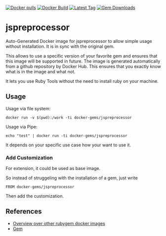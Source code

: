 [![Docker pulls](https://img.shields.io/docker/pulls/rubygem/jspreprocessor.svg)](https://hub.docker.com/r/rubygem/jspreprocessor/)
[![Docker Build](https://img.shields.io/docker/automated/rubygem/jspreprocessor.svg)](https://hub.docker.com/r/rubygem/jspreprocessor/)
[![Latest Tag](https://img.shields.io/github/tag/docker-rubygem/jspreprocessor.svg)](https://hub.docker.com/r/rubygem/jspreprocessor/)
[![Gem Downloads](https://img.shields.io/gem/dt/jspreprocessor.svg)](https://rubygems.org/gems/jspreprocessor/)
# jspreprocessor

Auto-Generated Docker image for jspreprocessor to allow simple usage without installation.
It is in sync with the original gem.

This allows to use a specific version of your favorite gem and ensures that this image will be supported in future.
The image is generated automatically from a github repository by Docker Hub.
This ensures that you exactly know what is in the image and what not.

It lets you use Ruby Tools without the need to install ruby on your machine.

## Usage

Usage via file system:

`docker run -v $(pwd):/work -ti docker-gems/jspreprocessor`

Usage via Pipe:

`echo "test" | docker run -ti docker-gems/jspreprocessor`

It depends on your specific use case how your want to use it.

### Add Customization

For extension, it could be used as base image.

So instead of struggeling with the installation of a gem, just write

`FROM docker-gems/jspreprocessor`

Then add the customization.

## References

 - [Overview over other rubygem docker images](https://github.com/thinkbot/docker-rubygem)
 - [Gem](https://rubygems.org/gems/jspreprocessor/)
